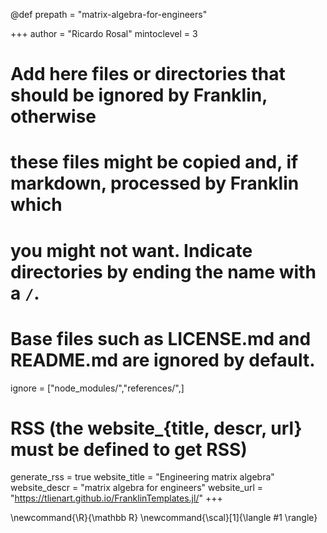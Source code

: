 <!--
Add here global page variables to use throughout your website.
-->
@def prepath = "matrix-algebra-for-engineers"

+++
author = "Ricardo Rosal"
mintoclevel = 3

# Add here files or directories that should be ignored by Franklin, otherwise
# these files might be copied and, if markdown, processed by Franklin which
# you might not want. Indicate directories by ending the name with a `/`.
# Base files such as LICENSE.md and README.md are ignored by default.
ignore = ["node_modules/","references/",]

# RSS (the website_{title, descr, url} must be defined to get RSS)
generate_rss = true
website_title = "Engineering matrix algebra"
website_descr = "matrix algebra for engineers"
website_url   = "https://tlienart.github.io/FranklinTemplates.jl/"
+++

<!--
Add here global latex commands to use throughout your pages.
-->
\newcommand{\R}{\mathbb R}
\newcommand{\scal}[1]{\langle #1 \rangle}
